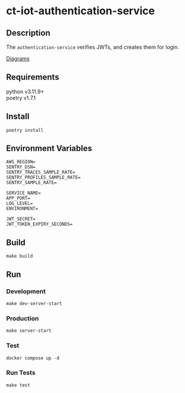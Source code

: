 # ct-iot-authentication-service

## Description
The `authentication-service` verifies JWTs, and creates them for login.

[Diagrams](./docs/DIAGRAMS.md)

## Requirements
python v3.11.9+  
poetry v1.7.1

## Install
```
poetry install
```

## Environment Variables
```
AWS_REGION=
SENTRY_DSN=
SENTRY_TRACES_SAMPLE_RATE=
SENTRY_PROFILES_SAMPLE_RATE=
SENTRY_SAMPLE_RATE=

SERVICE_NAME=
APP_PORT=
LOG_LEVEL=
ENVIRONMENT=

JWT_SECRET=
JWT_TOKEN_EXPIRY_SECONDS=
```

## Build
```
make build
```

## Run
### Development
```
make dev-server-start
```

### Production
```
make server-start
```

### Test
```
docker compose up -d
```

### Run Tests
```
make test
```

